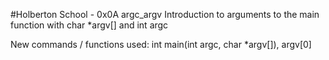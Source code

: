 #Holberton School - 0x0A argc_argv Introduction to arguments to the main function with char *argv[] and int argc

New commands / functions used: int main(int argc, char *argv[]), argv[0]
